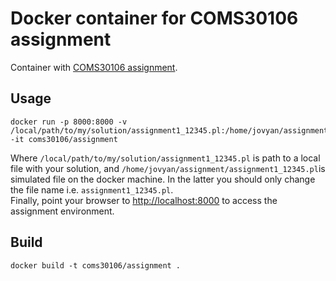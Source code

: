 # Docker container for COMS30106 assignment #
Container with [COMS30106 assignment](https://github.com/COMS30106/assignment).

## Usage ##
```
docker run -p 8000:8000 -v /local/path/to/my/solution/assignment1_12345.pl:/home/jovyan/assignment/assignment1_12345.pl -it coms30106/assignment
```
Where `/local/path/to/my/solution/assignment1_12345.pl` is path to a local file with your solution, and `/home/jovyan/assignment/assignment1_12345.pl`is simulated file on the docker machine. In the latter you should only change the file name i.e. `assignment1_12345.pl`.  
Finally, point your browser to [http://localhost:8000](http://localhost:8000) to access the assignment environment.

## Build ##
```
docker build -t coms30106/assignment .
```
